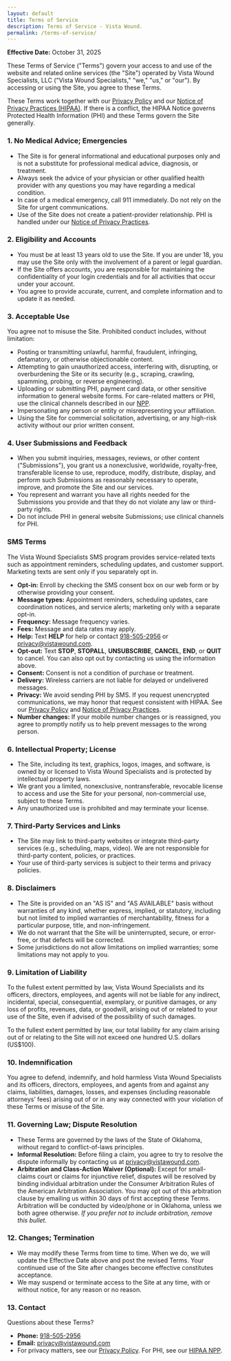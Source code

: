 ```yaml
---
layout: default
title: Terms of Service
description: Terms of Service - Vista Wound.
permalink: /terms-of-service/
---
```


<section class="policy-area">
    <div class="container">
        <div class="mb-4">
            <p><strong>Effective Date:</strong> October 31, 2025</p>
            <p>These Terms of Service ("Terms") govern your access to and use of the website and related online services (the "Site") operated by Vista Wound Specialists, LLC ("Vista Wound Specialists," "we," "us," or "our"). By accessing or using the Site, you agree to these Terms.</p>
            <p>These Terms work together with our <a href="{{ '/privacy-policy/' | relative_url }}">Privacy Policy</a> and our <a href="{{ '/notice-of-privacy-practices/' | relative_url }}">Notice of Privacy Practices (HIPAA)</a>. If there is a conflict, the HIPAA Notice governs Protected Health Information (PHI) and these Terms govern the Site generally.</p>
        </div>
        <div class="mb-4">
            <h3 class="mb-2">1. No Medical Advice; Emergencies</h3>
            <ul class="ml-5 mt-4 policy-list">
                <li><i class="far fa-check"></i>The Site is for general informational and educational purposes only and is not a substitute for professional medical advice, diagnosis, or treatment.</li>
                <li><i class="far fa-check"></i>Always seek the advice of your physician or other qualified health provider with any questions you may have regarding a medical condition.</li>
                <li><i class="far fa-check"></i>In case of a medical emergency, call 911 immediately. Do not rely on the Site for urgent communications.</li>
                <li><i class="far fa-check"></i>Use of the Site does not create a patient-provider relationship. PHI is handled under our <a href="{{ '/notice-of-privacy-practices/' | relative_url }}">Notice of Privacy Practices</a>.</li>
            </ul>
        </div>
        <div class="mb-4">
            <h3 class="mb-2">2. Eligibility and Accounts</h3>
            <ul class="ml-5 mt-4 policy-list">
                <li><i class="far fa-check"></i>You must be at least 13 years old to use the Site. If you are under 18, you may use the Site only with the involvement of a parent or legal guardian.</li>
                <li><i class="far fa-check"></i>If the Site offers accounts, you are responsible for maintaining the confidentiality of your login credentials and for all activities that occur under your account.</li>
                <li><i class="far fa-check"></i>You agree to provide accurate, current, and complete information and to update it as needed.</li>
            </ul>
        </div>
        <div class="mb-4">
            <h3 class="mb-2">3. Acceptable Use</h3>
            <p>You agree not to misuse the Site. Prohibited conduct includes, without limitation:</p>
            <ul class="ml-5 mt-4 policy-list">
                <li><i class="far fa-check"></i>Posting or transmitting unlawful, harmful, fraudulent, infringing, defamatory, or otherwise objectionable content.</li>
                <li><i class="far fa-check"></i>Attempting to gain unauthorized access, interfering with, disrupting, or overburdening the Site or its security (e.g., scraping, crawling, spamming, probing, or reverse engineering).</li>
                <li><i class="far fa-check"></i>Uploading or submitting PHI, payment card data, or other sensitive information to general website forms. For care-related matters or PHI, use the clinical channels described in our <a href="{{ '/notice-of-privacy-practices/' | relative_url }}">NPP</a>.</li>
                <li><i class="far fa-check"></i>Impersonating any person or entity or misrepresenting your affiliation.</li>
                <li><i class="far fa-check"></i>Using the Site for commercial solicitation, advertising, or any high-risk activity without our prior written consent.</li>
            </ul>
        </div>
        <div class="mb-4">
            <h3 class="mb-2">4. User Submissions and Feedback</h3>
            <ul class="ml-5 mt-4 policy-list">
                <li><i class="far fa-check"></i>When you submit inquiries, messages, reviews, or other content ("Submissions"), you grant us a nonexclusive, worldwide, royalty-free, transferable license to use, reproduce, modify, distribute, display, and perform such Submissions as reasonably necessary to operate, improve, and promote the Site and our services.</li>
                <li><i class="far fa-check"></i>You represent and warrant you have all rights needed for the Submissions you provide and that they do not violate any law or third-party rights.</li>
                <li><i class="far fa-check"></i>Do not include PHI in general website Submissions; use clinical channels for PHI.</li>
            </ul>
        </div>
        <div class="mb-4">
  <h3 class="mb-2">SMS Terms</h3>
  <p>The Vista Wound Specialists SMS program provides service-related texts such as appointment reminders, scheduling updates, and customer support. Marketing texts are sent only if you separately opt in.</p>
  <ul class="ml-5 mt-4 policy-list">
    <li><i class="far fa-check"></i><b>Opt-in:</b> Enroll by checking the SMS consent box on our web form or by otherwise providing your consent.</li>
    <li><i class="far fa-check"></i><b>Message types:</b> Appointment reminders, scheduling updates, care coordination notices, and service alerts; marketing only with a separate opt-in.</li>
    <li><i class="far fa-check"></i><b>Frequency:</b> Message frequency varies.</li>
    <li><i class="far fa-check"></i><b>Fees:</b> Message and data rates may apply.</li>
    <li><i class="far fa-check"></i><b>Help:</b> Text <strong>HELP</strong> for help or contact <a href="tel:19185052956">918-505-2956</a> or <a href="mailto:privacy@vistawound.com">privacy@vistawound.com</a>.</li>
    <li><i class="far fa-check"></i><b>Opt-out:</b> Text <strong>STOP</strong>, <strong>STOPALL</strong>, <strong>UNSUBSCRIBE</strong>, <strong>CANCEL</strong>, <strong>END</strong>, or <strong>QUIT</strong> to cancel. You can also opt out by contacting us using the information above.</li>
    <li><i class="far fa-check"></i><b>Consent:</b> Consent is not a condition of purchase or treatment.</li>
    <li><i class="far fa-check"></i><b>Delivery:</b> Wireless carriers are not liable for delayed or undelivered messages.</li>
    <li><i class="far fa-check"></i><b>Privacy:</b> We avoid sending PHI by SMS. If you request unencrypted communications, we may honor that request consistent with HIPAA. See our <a href="{{ '/privacy-policy/' | relative_url }}">Privacy Policy</a> and <a href="{{ '/notice-of-privacy-practices/' | relative_url }}">Notice of Privacy Practices</a>.</li>
    <li><i class="far fa-check"></i><b>Number changes:</b> If your mobile number changes or is reassigned, you agree to promptly notify us to help prevent messages to the wrong person.</li>
  </ul>
</div>
        <div class="mb-4">
            <h3 class="mb-2">6. Intellectual Property; License</h3>
            <ul class="ml-5 mt-4 policy-list">
                <li><i class="far fa-check"></i>The Site, including its text, graphics, logos, images, and software, is owned by or licensed to Vista Wound Specialists and is protected by intellectual property laws.</li>
                <li><i class="far fa-check"></i>We grant you a limited, nonexclusive, nontransferable, revocable license to access and use the Site for your personal, non-commercial use, subject to these Terms.</li>
                <li><i class="far fa-check"></i>Any unauthorized use is prohibited and may terminate your license.</li>
            </ul>
        </div>
        <div class="mb-4">
            <h3 class="mb-2">7. Third-Party Services and Links</h3>
            <ul class="ml-5 mt-4 policy-list">
                <li><i class="far fa-check"></i>The Site may link to third-party websites or integrate third-party services (e.g., scheduling, maps, video). We are not responsible for third-party content, policies, or practices.</li>
                <li><i class="far fa-check"></i>Your use of third-party services is subject to their terms and privacy policies.</li>
            </ul>
        </div>
        <div class="mb-4">
            <h3 class="mb-2">8. Disclaimers</h3>
            <ul class="ml-5 mt-4 policy-list">
                <li><i class="far fa-check"></i>The Site is provided on an "AS IS" and "AS AVAILABLE" basis without warranties of any kind, whether express, implied, or statutory, including but not limited to implied warranties of merchantability, fitness for a particular purpose, title, and non-infringement.</li>
                <li><i class="far fa-check"></i>We do not warrant that the Site will be uninterrupted, secure, or error-free, or that defects will be corrected.</li>
                <li><i class="far fa-check"></i>Some jurisdictions do not allow limitations on implied warranties; some limitations may not apply to you.</li>
            </ul>
        </div>
        <div class="mb-4">
            <h3 class="mb-2">9. Limitation of Liability</h3>
            <p>To the fullest extent permitted by law, Vista Wound Specialists and its officers, directors, employees, and agents will not be liable for any indirect, incidental, special, consequential, exemplary, or punitive damages, or any loss of profits, revenues, data, or goodwill, arising out of or related to your use of the Site, even if advised of the possibility of such damages.</p>
            <p>To the fullest extent permitted by law, our total liability for any claim arising out of or relating to the Site will not exceed one hundred U.S. dollars (US$100).</p>
        </div>
        <div class="mb-4">
            <h3 class="mb-2">10. Indemnification</h3>
            <p>You agree to defend, indemnify, and hold harmless Vista Wound Specialists and its officers, directors, employees, and agents from and against any claims, liabilities, damages, losses, and expenses (including reasonable attorneys’ fees) arising out of or in any way connected with your violation of these Terms or misuse of the Site.</p>
        </div>
        <div class="mb-4">
            <h3 class="mb-2">11. Governing Law; Dispute Resolution</h3>
            <ul class="ml-5 mt-4 policy-list">
                <li><i class="far fa-check"></i>These Terms are governed by the laws of the State of Oklahoma, without regard to conflict-of-laws principles.</li>
                <li><i class="far fa-check"></i><strong>Informal Resolution:</strong> Before filing a claim, you agree to try to resolve the dispute informally by contacting us at <a href="mailto:privacy@vistawound.com">privacy@vistawound.com</a>.</li>
                <li><i class="far fa-check"></i><strong>Arbitration and Class-Action Waiver (Optional):</strong> Except for small-claims court or claims for injunctive relief, disputes will be resolved by binding individual arbitration under the Consumer Arbitration Rules of the American Arbitration Association. You may opt out of this arbitration clause by emailing us within 30 days of first accepting these Terms. Arbitration will be conducted by video/phone or in Oklahoma, unless we both agree otherwise. <em>If you prefer not to include arbitration, remove this bullet.</em></li>
            </ul>
        </div>
        <div class="mb-4">
            <h3 class="mb-2">12. Changes; Termination</h3>
            <ul class="ml-5 mt-4 policy-list">
                <li><i class="far fa-check"></i>We may modify these Terms from time to time. When we do, we will update the Effective Date above and post the revised Terms. Your continued use of the Site after changes become effective constitutes acceptance.</li>
                <li><i class="far fa-check"></i>We may suspend or terminate access to the Site at any time, with or without notice, for any reason or no reason.</li>
            </ul>
        </div>
        <div class="mb-4">
            <h3 class="mb-2">13. Contact</h3>
            <p>Questions about these Terms?</p>
            <ul class="ml-5 mt-4 policy-list">
                <li><i class="far fa-check"></i><b>Phone:</b> <a href="tel:19185052956">918-505-2956</a></li>
                <li><i class="far fa-check"></i><b>Email:</b> <a href="mailto:privacy@vistawound.com">privacy@vistawound.com</a></li>
                <li><i class="far fa-check"></i>For privacy matters, see our <a href="{{ '/privacy-policy/' | relative_url }}">Privacy Policy</a>. For PHI, see our <a href="{{ '/notice-of-privacy-practices/' | relative_url }}">HIPAA NPP</a>.</li>
            </ul>
        </div>
    </div>
</section>
